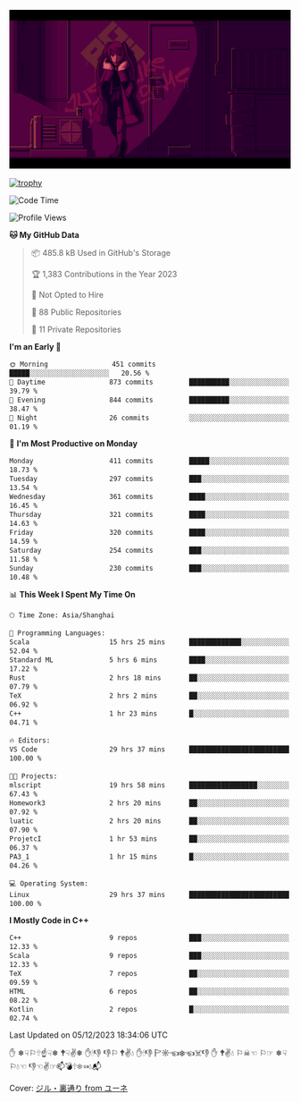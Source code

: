![](imgs/main.png)

[![trophy](https://github-profile-trophy.vercel.app/?username=NeilKleistGao&theme=dracula)](https://github.com/ryo-ma/github-profile-trophy)

<!--START_SECTION:waka-->
![Code Time](http://img.shields.io/badge/Code%20Time-442%20hrs%2011%20mins-blue)

![Profile Views](http://img.shields.io/badge/Profile%20Views-11-blue)

**🐱 My GitHub Data** 

> 📦 485.8 kB Used in GitHub's Storage 
 > 
> 🏆 1,383 Contributions in the Year 2023
 > 
> 🚫 Not Opted to Hire
 > 
> 📜 88 Public Repositories 
 > 
> 🔑 11 Private Repositories 
 > 
**I'm an Early 🐤** 

```text
🌞 Morning                451 commits         █████░░░░░░░░░░░░░░░░░░░░   20.56 % 
🌆 Daytime                873 commits         ██████████░░░░░░░░░░░░░░░   39.79 % 
🌃 Evening                844 commits         ██████████░░░░░░░░░░░░░░░   38.47 % 
🌙 Night                  26 commits          ░░░░░░░░░░░░░░░░░░░░░░░░░   01.19 % 
```
📅 **I'm Most Productive on Monday** 

```text
Monday                   411 commits         █████░░░░░░░░░░░░░░░░░░░░   18.73 % 
Tuesday                  297 commits         ███░░░░░░░░░░░░░░░░░░░░░░   13.54 % 
Wednesday                361 commits         ████░░░░░░░░░░░░░░░░░░░░░   16.45 % 
Thursday                 321 commits         ████░░░░░░░░░░░░░░░░░░░░░   14.63 % 
Friday                   320 commits         ████░░░░░░░░░░░░░░░░░░░░░   14.59 % 
Saturday                 254 commits         ███░░░░░░░░░░░░░░░░░░░░░░   11.58 % 
Sunday                   230 commits         ███░░░░░░░░░░░░░░░░░░░░░░   10.48 % 
```


📊 **This Week I Spent My Time On** 

```text
🕑︎ Time Zone: Asia/Shanghai

💬 Programming Languages: 
Scala                    15 hrs 25 mins      █████████████░░░░░░░░░░░░   52.04 % 
Standard ML              5 hrs 6 mins        ████░░░░░░░░░░░░░░░░░░░░░   17.22 % 
Rust                     2 hrs 18 mins       ██░░░░░░░░░░░░░░░░░░░░░░░   07.79 % 
TeX                      2 hrs 2 mins        ██░░░░░░░░░░░░░░░░░░░░░░░   06.92 % 
C++                      1 hr 23 mins        █░░░░░░░░░░░░░░░░░░░░░░░░   04.71 % 

🔥 Editors: 
VS Code                  29 hrs 37 mins      █████████████████████████   100.00 % 

🐱‍💻 Projects: 
mlscript                 19 hrs 58 mins      █████████████████░░░░░░░░   67.43 % 
Homework3                2 hrs 20 mins       ██░░░░░░░░░░░░░░░░░░░░░░░   07.92 % 
luatic                   2 hrs 20 mins       ██░░░░░░░░░░░░░░░░░░░░░░░   07.90 % 
ProjetcI                 1 hr 53 mins        ██░░░░░░░░░░░░░░░░░░░░░░░   06.37 % 
PA3_1                    1 hr 15 mins        █░░░░░░░░░░░░░░░░░░░░░░░░   04.26 % 

💻 Operating System: 
Linux                    29 hrs 37 mins      █████████████████████████   100.00 % 
```

**I Mostly Code in C++** 

```text
C++                      9 repos             ███░░░░░░░░░░░░░░░░░░░░░░   12.33 % 
Scala                    9 repos             ███░░░░░░░░░░░░░░░░░░░░░░   12.33 % 
TeX                      7 repos             ██░░░░░░░░░░░░░░░░░░░░░░░   09.59 % 
HTML                     6 repos             ██░░░░░░░░░░░░░░░░░░░░░░░   08.22 % 
Kotlin                   2 repos             █░░░░░░░░░░░░░░░░░░░░░░░░   02.74 % 
```




 Last Updated on 05/12/2023 18:34:06 UTC
<!--END_SECTION:waka-->

✋ ❄☟⚐🕆☝☟❄ 🕈☟✌❄ ✋🕯👎 👎⚐ 🕈✌💧 ✋🕯👎 🏱☼☜❄☜☠👎 ✋ 🕈✌💧 ⚐☠☜ ⚐☞ ❄☟⚐💧☜ 👎☜✌☞📫💣🕆❄☜💧📬

Cover: [ジル・裏通り from ユーネ](https://www.pixiv.net/artworks/62127066)
